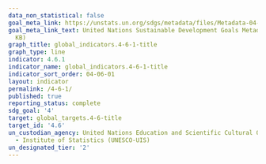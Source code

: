 ```yaml
---
data_non_statistical: false
goal_meta_link: https://unstats.un.org/sdgs/metadata/files/Metadata-04-06-01.pdf
goal_meta_link_text: United Nations Sustainable Development Goals Metadata (PDF 57.8
  KB)
graph_title: global_indicators.4-6-1-title
graph_type: line
indicator: 4.6.1
indicator_name: global_indicators.4-6-1-title
indicator_sort_order: 04-06-01
layout: indicator
permalink: /4-6-1/
published: true
reporting_status: complete
sdg_goal: '4'
target: global_targets.4-6-title
target_id: '4.6'
un_custodian_agency: United Nations Education and Scientific Cultural Organisation
  - Institute of Statistics (UNESCO-UIS)
un_designated_tier: '2'
---
```

